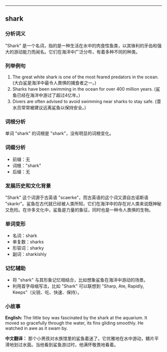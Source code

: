 
---------------
## shark
### 分析词义
"Shark" 是一个名词，指的是一种生活在水中的肉食性鱼类，以其锋利的牙齿和强大的游动能力而闻名。它们在海洋中广泛分布，有着多种不同的种类。

### 列举例句
1. The great white shark is one of the most feared predators in the ocean. (大白鲨是海洋中最令人畏惧的捕食者之一。)
2. Sharks have been swimming in the ocean for over 400 million years. (鲨鱼已经在海洋中游过了超过4亿年。)
3. Divers are often advised to avoid swimming near sharks to stay safe. (潜水员常常被建议远离鲨鱼以保持安全。)

### 词根分析
单词 "shark" 的词根是 "shark"，没有明显的词根变化。

### 词缀分析
- 前缀：无
- 词根："shark"
- 后缀：无

### 发展历史和文化背景
"Shark" 这个词源于古英语 "scaerke"，而古英语的这个词又源自古诺斯语 "skarkr"。鲨鱼在古代就已经被人类所知，它们在海洋中的存在对人类来说既神秘又危险。在许多文化中，鲨鱼是力量的象征，同时也是一种令人畏惧的生物。

### 单词变形
- 名词：shark
- 单复数：sharks
- 形容词：sharky
- 副词：sharkishly

### 记忆辅助
- 将 "shark" 与其形象记忆相结合，比如想象鲨鱼在海洋中游动的场景。
- 利用首字母缩写法，比如 "Shark" 可以联想到 "Sharp, Ate, Rapidly, Keeps"（尖锐、吃、快速、保持）。

### 小故事
**English:**
The little boy was fascinated by the shark at the aquarium. It moved so gracefully through the water, its fins gliding smoothly. He watched in awe as it swam by.

**中文翻译：**
那个小男孩对水族馆里的鲨鱼着迷了。它优雅地在水中游动，鳍片平滑地划过水面。当他看到鲨鱼游过时，他满怀敬畏地看着。

